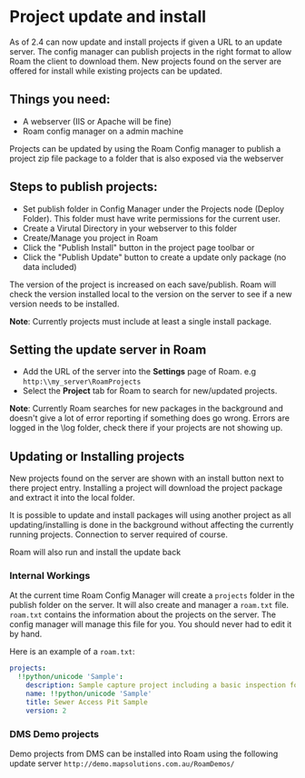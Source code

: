 # Project update and install

As of 2.4 can now update and install projects if given a URL to an update server.  The config manager can publish projects in the right format to allow Roam the client to download them.  New projects found on the server are offered for install while existing projects can be updated.

## Things you need:

- A webserver (IIS or Apache will be fine)
- Roam config manager on a admin machine

Projects can be updated by using the Roam Config manager to publish a project zip file package to a folder that is also exposed via the webserver

## Steps to publish projects:

- Set publish folder in Config Manager under the Projects node (Deploy Folder). This folder must have write permissions for the current user.
- Create a Virutal Directory in your webserver to this folder
- Create/Manage you project in Roam
- Click the "Publish Install" button in the project page toolbar
or
- Click the "Publish Update" button to create a update only package (no data included)

The version of the project is increased on each save/publish. Roam will check the version installed local to the version on the server to see if a new version needs to be installed.

**Note**: Currently projects must include at least a single install package.

## Setting the update server in Roam

- Add the URL of the server into the **Settings** page of Roam. e.g `http:\\my_server\RoamProjects`
- Select the **Project** tab for Roam to search for new/updated projects.

**Note**: Currently Roam searches for new packages in the background and doesn't give a lot of error reporting if something does go wrong. Errors are logged in the \log folder, check there if your projects are not showing up.

## Updating or Installing projects

New projects found on the server are shown with an install button next to there project entry.  Installing a project will download the project package and extract it into the local folder.

It is possible to update and install packages will using another project as all updating/installing is done in the background without affecting the currently running projects.  Connection to server required of course.

Roam will also run and install the update back 


### Internal Workings

At the current time Roam Config Manager will create a `projects` folder in the publish folder on the server.  It will also create and manager a `roam.txt` file. `roam.txt` contains the information about the projects on the server.  The config manager will manage this file for you. You should never had to edit it by hand.

Here is an example of a `roam.txt`:

```yaml
projects:
  !!python/unicode 'Sample':
    description: Sample capture project including a basic inspection form and searching.
    name: !!python/unicode 'Sample'
    title: Sewer Access Pit Sample
    version: 2
```

### DMS Demo projects

Demo projects from DMS can be installed into Roam using the following update server `http://demo.mapsolutions.com.au/RoamDemos/`
